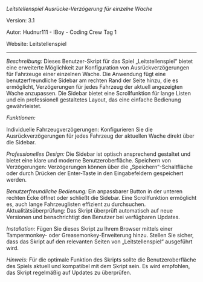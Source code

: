 *Leitstellenspiel Ausrücke-Verzögerung für einzelne Wache*

Version: 3.1

Autor: Hudnur111 - IBoy - Coding Crew Tag 1

Website: Leitstellenspiel

---------------------------

*Beschreibung:*
Dieses Benutzer-Skript für das Spiel „Leitstellenspiel“ bietet eine erweiterte Möglichkeit zur Konfiguration von Ausrückverzögerungen für Fahrzeuge einer einzelnen Wache. Die Anwendung fügt eine benutzerfreundliche Sidebar am rechten Rand der Seite hinzu, die es ermöglicht, Verzögerungen für jedes Fahrzeug der aktuell angezeigten Wache anzupassen. Die Sidebar bietet eine Scrollfunktion für lange Listen und ein professionell gestaltetes Layout, das eine einfache Bedienung gewährleistet.

*Funktionen:*

Individuelle Fahrzeugverzögerungen: Konfigurieren Sie die Ausrückverzögerungen für jedes Fahrzeug der aktuellen Wache direkt über die Sidebar.

*Professionelles Design:* 
Die Sidebar ist optisch ansprechend gestaltet und bietet eine klare und moderne Benutzeroberfläche.
Speichern von Verzögerungen: Verzögerungen können über die „Speichern“-Schaltfläche oder durch Drücken der Enter-Taste in den Eingabefeldern gespeichert werden.

*Benutzerfreundliche Bedienung:*
Ein anpassbarer Button in der unteren rechten Ecke öffnet oder schließt die Sidebar. Eine Scrollfunktion ermöglicht es, auch lange Fahrzeuglisten effizient zu durchsuchen.
Aktualitätsüberprüfung: Das Skript überprüft automatisch auf neue Versionen und benachrichtigt den Benutzer bei verfügbaren Updates.

*Installation:*
Fügen Sie dieses Skript zu Ihrem Browser mittels einer Tampermonkey- oder Greasemonkey-Erweiterung hinzu. Stellen Sie sicher, dass das Skript auf den relevanten Seiten von „Leitstellenspiel“ ausgeführt wird.

*Hinweis:*
Für die optimale Funktion des Skripts sollte die Benutzeroberfläche des Spiels aktuell und kompatibel mit dem Skript sein. Es wird empfohlen, das Skript regelmäßig auf Updates zu überprüfen.

